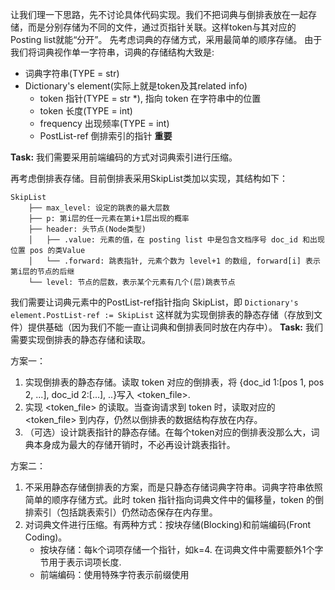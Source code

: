 让我们理一下思路，先不讨论具体代码实现。我们不把词典与倒排表放在一起存储，而是分别存储为不同的文件，通过页指针关联。这样token与其对应的Posting list就能“分开”。
先考虑词典的存储方式，采用最简单的顺序存储。
由于我们将词典视作单一字符串，词典的存储结构大致是:
- 词典字符串(TYPE = str)
- Dictionary's element(实际上就是token及其related info)
    - token 指针(TYPE = str *), 指向 token 在字符串中的位置
    - token 长度(TYPE = int)
    - frequency 出现频率(TYPE = int)
    - PostList-ref 倒排索引的指针 **重要**

**Task:** 我们需要采用前端编码的方式对词典索引进行压缩。

再考虑倒排表存储。目前倒排表采用SkipList类加以实现，其结构如下：
```
SkipList
    ├── max_level: 设定的跳表的最大层数
    ├── p: 第i层的任一元素在第i+1层出现的概率
    ├── header: 头节点(Node类型)
    │   ├── .value: 元素的值，在 posting list 中是包含文档序号 doc_id 和出现位置 pos 的类Value
    │   └── .forward: 跳表指针, 元素个数为 level+1 的数组, forward[i] 表示第i层的节点的后继
    └── level: 节点的层数，表示某个元素有几个(层)跳表节点
```
我们需要让词典元素中的PostList-ref指针指向 SkipList，即
`Dictionary's element.PostList-ref := SkipList`
这样就为实现倒排表的静态存储（存放到文件）提供基础（因为我们不能一直让词典和倒排表同时放在内存中）。
**Task:** 我们需要实现倒排表的静态存储和读取。

方案一：
1. 实现倒排表的静态存储。读取 token 对应的倒排表，将 {doc_id 1:[pos 1, pos 2, ...], doc_id 2:[...], ..}写入 <token_file>.
2. 实现 <token_file> 的读取。当查询请求到 token 时，读取对应的 <token_file> 到内存，仍然以倒排表的数据结构存放在内存。
3. （可选）设计跳表指针的静态存储。在每个token对应的倒排表没那么大，词典本身成为最大的存储开销时，不必再设计跳表指针。

方案二：
1. 不采用静态存储倒排表的方案，而是只静态存储词典字符串。词典字符串依照简单的顺序存储方式。此时 token 指针指向词典文件中的偏移量，token 的倒排索引（包括跳表索引）仍然动态保存在内存里。
2. 对词典文件进行压缩。有两种方式：按块存储(Blocking)和前端编码(Front Coding)。
    - 按块存储：每k个词项存储一个指针，如k=4. 在词典文件中需要额外1个字节用于表示词项长度. 
    - 前端编码：使用特殊字符表示前缀使用